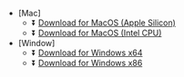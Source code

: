 - [Mac]
    - :arrow_double_down: [Download for MacOS (Apple Silicon)](https://www.e-cloudsoft.com/print/exe/mac-arm/ec-print-agent_mac_arm64-1.0.0.dmg)
    - :arrow_double_down: [Download for MacOS (Intel CPU)](https://www.e-cloudsoft.com/print/exe/mac-intel/ec-print-agent_mac_x64-1.0.0.dmg)
- [Window]
    - :arrow_double_down: [Download for Windows x64 ](https://www.e-cloudsoft.com/print/exe/win64/ec-print_win_x64-1.0.0.zip)
    - :arrow_double_down: [Download for Windows x86 ](https://www.e-cloudsoft.com/print/exe/win32/ec-print_win_x32-1.0.0.exe)